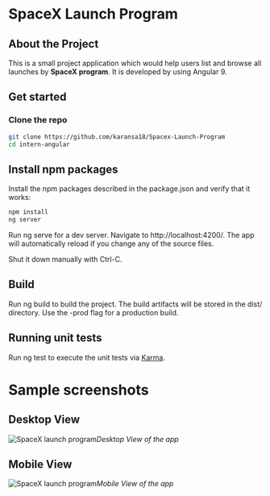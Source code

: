 # SpaceX Launch Program

## About the Project
This is a small project application which would help users list and browse all launches by **SpaceX program**. It is developed by using Angular 9.


## Get started
### Clone the repo
```bash
git clone https://github.com/karansa18/Spacex-Launch-Program
cd intern-angular
```
## Install npm packages
Install the npm packages described in the package.json and verify that it works:
```bash
npm install
ng server
```
Run ng serve for a dev server. Navigate to http://localhost:4200/. The app will automatically reload if you change any of the source files.

Shut it down manually with Ctrl-C.

## Build
Run ng build to build the project. The build artifacts will be stored in the dist/ directory. Use the -prod flag for a production build.

## Running unit tests
Run ng test to execute the unit tests via [Karma](https://karma-runner.github.io/latest/index.html).

# Sample screenshots

## Desktop View

![SpaceX launch program](https://github.com/karansa18/Spacex-Launch-Program/tree/main/src/assets/desktop_view.png)*Desktop View of the app*

## Mobile View 

![SpaceX launch program](https://github.com/karansa18/Spacex-Launch-Program/tree/main/src/assets/mobile_view.png)*Mobile View of the app*

